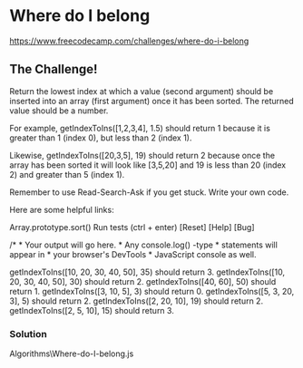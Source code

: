 # Where do I belong

https://www.freecodecamp.com/challenges/where-do-i-belong

## The Challenge!

Return the lowest index at which a value (second argument) should be inserted into an array (first argument) once it has been sorted. The returned value should be a number.

For example, getIndexToIns([1,2,3,4], 1.5) should return 1 because it is greater than 1 (index 0), but less than 2 (index 1).

Likewise, getIndexToIns([20,3,5], 19) should return 2 because once the array has been sorted it will look like [3,5,20] and 19 is less than 20 (index 2) and greater than 5 (index 1).

Remember to use Read-Search-Ask if you get stuck. Write your own code.

Here are some helpful links:

Array.prototype.sort()
Run tests (ctrl + enter)
  [Reset]	  [Help]	  [Bug]

  /*
    * Your output will go here.
    * Any console.log() -type
    * statements will appear in
    * your browser's DevTools
    * JavaScript console as well.


getIndexToIns([10, 20, 30, 40, 50], 35) should return 3.
getIndexToIns([10, 20, 30, 40, 50], 30) should return 2.
getIndexToIns([40, 60], 50) should return 1.
getIndexToIns([3, 10, 5], 3) should return 0.
getIndexToIns([5, 3, 20, 3], 5) should return 2.
getIndexToIns([2, 20, 10], 19) should return 2.
getIndexToIns([2, 5, 10], 15) should return 3.

### Solution

Algorithms\Where-do-I-belong.js
